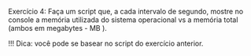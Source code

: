 Exercício 4: Faça um script que, a cada intervalo de segundo, mostre no console a memória utilizada do sistema operacional vs a memória total (ambos em megabytes - MB ).

!!! Dica: você pode se basear no script do exercício anterior.
